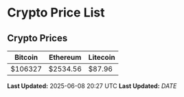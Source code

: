 # Crypto Price List

## Crypto Prices
| Bitcoin | Ethereum | Litecoin |
| ------- | -------- | -------- |
| $106327 | $2534.56 | $87.96 |
**Last Updated:** 2025-06-08 20:27 UTC
**Last Updated:** $DATE$
